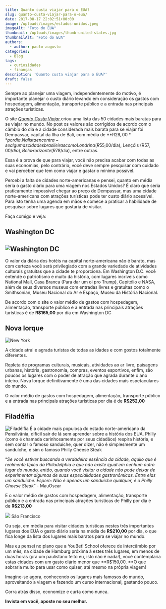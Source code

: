 ```yaml
---
title: Quanto custa viajar para o EUA?
slug: quanto-custa-viajar-para-o-eua/
date: 2017-08-17 22:02:51+00:00
image: /uploads/images/estados-unidos.jpeg
imageAlt: "Foto do EUA"
thumbnail: /uploads/images/thumb-united-states.jpg
thumbnailAlt: "Foto do EUA"
authors:
  - author: paulo-augusto
categories:
  - Blog
tags:
  - curiosidades
  - finanças
description: 'Quanto custa viajar para o EUA?'
draft: false
---
```


Sempre ao planejar uma viagem, independentemente do motivo, é importante planejar o custo diário levando em consideração os gastos com hospedagem, alimentação, transporte público e a entrada nas principais atrações turísticas.

O site [_Quanto Custa_ _Viajar_ ](https://quantocustaviajar.com/os-50-destinos-mais-baratos-no-mundo)criou uma lista das 50 cidades mais baratas para se viajar no mundo. No post os valores são corrigidos de acordo com o câmbio do dia e a cidade considerada mais barata para se viajar foi Dempassar, capital da Ilha de Bali, com média de **R$28,00** por dia. Na lista encontra-se algumas cidades brasileiras como Londrina (R$55,00/dia), Lençóis (R$57,00/dia), Belo Horizonte (R$78/dia), entre outras.

Essa é a prova de que para viajar, você não precisa acabar com todas as suas economias, pelo contrário, você deve sempre pesquisar com cuidado e vai perceber que tem como viajar e gastar o mínimo possível.

Percebi a falta de cidades norte-americanas e pensei, quanto em média seria o gasto diário para uma viagem nos Estados Unidos? É claro que seria praticamente impossível chegar ao preço de Dempassar, mas uma cidade norte-americana com atrações turísticas pode ter custo diário acessível. Para isto tenha uma agenda em mãos e comece a praticar a habilidade de pesquisar sobre lugares que gostaria de visitar.

Faça comigo e veja:

## Washington DC

## ![Washington DC](/uploads/images/washington.jpeg)

O valor da diária dos hotéis na capital norte-americana não é barato, mas com certeza você será privilegiado com a grande variedade de atividades culturais gratuitas que a cidade te proporciona. Em Washington D.C. você entende o patriotismo e muito da história, com lugares incríveis como National Mall, Casa Branca (Para dar um oi pro Trump), Capitólio e NASA, além de seus diversos museus com entradas livres e gratuitas como o Smithsonian, Museu Nacional do Ar e Espaço, Museu da História Nacional.

De acordo com o site o valor médio de gastos com hospedagem, alimentação, transporte público e a entrada nas principais atrações turísticas é de **R$165,00** por dia em Washington DC

## **Nova Iorque**

![New York](/uploads/images/new-york.jpeg)

A cidade atrai e agrada turistas de todas as idades e com gostos totalmente diferentes.

Repleta de programas culturais, musicais, atividades ao ar livre, paisagens urbanas, história, gastronomia, compras, eventos esportivos, enfim, são poucos os lugares com o poder de atração que agrada durante o ano inteiro. Nova Iorque definitivamente é uma das cidades mais espetaculares do mundo.

O valor médio de gastos com hospedagem, alimentação, transporte público e a entrada nas principais atrações turísticas por dia é de **R$252,00**

## **Filadélfia**

![Filadélfia](/uploads/images/philadelphia.png)
É a cidade mais populosa do estado norte-americano da Pensilvânia, difícil sair de lá sem aprender sobre a história dos EUA. Philly (como é chamada carinhosamente por seus cidadãos) respira história, e sem contar o famoso sanduíche, quer dizer, não é simplesmente um sanduíche, e sim o famoso Philly Cheese Steak

“_Se você estiver buscando a verdadeira essência da cidade, aquilo que é realmente típico da Philadelphia e que não existe igual em nenhum outro lugar do mundo, então, quando você visitar a cidade não pode deixar de experimentar algumas de suas especialidades gastronômicas. Entre elas um sanduíche. Espere: Não é apenas um sanduíche qualquer, é o Philly Cheese Steak_” - MauOscar

E o valor médio de gastos com hospedagem, alimentação, transporte público e a entrada nas principais atrações turísticas de Philly por dia é de **R$213,00**

![](/uploads/images/sanfrancisco.jpeg)
São Francisco

Ou seja, em média para visitar cidades turísticas nestes três importantes lugares dos EUA o gasto diário seria na média de **R$210,00** por dia, o que fica longe da lista dos lugares mais baratos para se viajar no mundo.

Mas eu pensei no plano que a YouBet! School oferece de intercâmbio por um mês, na cidade de Hamburg próxima à estes três lugares, em menos de duas horas (pra um paulistano feito eu, isto não é nada!), você contemplaria estas cidades com um gasto diário menor que **R$150,00. **O que sobraria muito para usar como quiser, até mesmo na própria viagem!

Imagine-se agora, conhecendo os lugares mais famosos do mundo, aproveitando a viagem e fazendo um curso internacional, gastando pouco.

Corra atrás disso, economize e curta como nunca.

**Invista em você, aposte no seu melhor.**
